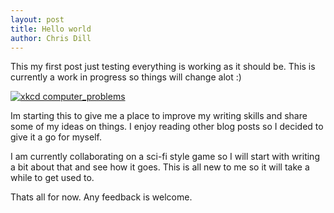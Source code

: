 ```yaml
---
layout: post
title: Hello world
author: Chris Dill
---
```


This my first post just testing everything is working as it should be. This is currently a work in progress so things will change alot :)

[![xkcd computer_problems](https://imgs.xkcd.com/comics/computer_problems.png)](https://xkcd.com/722/)

Im starting this to give me a place to improve my writing skills and share some of my ideas on things. I enjoy reading other blog posts so I decided to give it a go for myself.

I am currently collaborating on a sci-fi style game so I will start with writing a bit about that and see how it goes. This is all new to me so it will take a while to get used to.

Thats all for now. Any feedback is welcome.
